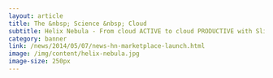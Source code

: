 ```yaml
---
layout: article
title: The &nbsp; Science &nbsp; Cloud
subtitle: Helix Nebula - From cloud ACTIVE to cloud PRODUCTIVE with SlipStream 
category: banner
link: /news/2014/05/07/news-hn-marketplace-launch.html
image: /img/content/helix-nebula.jpg
image-size: 250px
---
```

